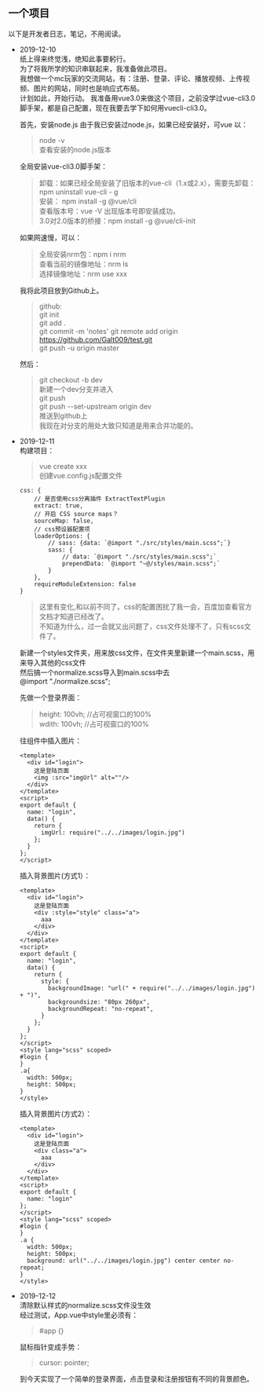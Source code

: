 一个项目
---

以下是开发者日志，笔记，不用阅读。
* 2019-12-10  
纸上得来终觉浅，绝知此事要躬行。  
为了将我所学的知识串联起来，我准备做此项目。   
我想做一个mc玩家的交流网站，有：注册、登录、评论、播放视频、上传视频、图片的网站，同时也是响应式布局。  
计划如此，开始行动。
我准备用vue3.0来做这个项目，之前没学过vue-cli3.0脚手架，都是自己配置，现在我要去学下如何用vuecli-cli3.0。  
    
    首先，安装node.js
    由于我已安装过node.js，如果已经安装好，可vue 以：
    > node -v   
    查看安装的node.js版本

    全局安装vue-cli3.0脚手架：
    > 卸载：如果已经全局安装了旧版本的vue-cli（1.x或2.x），需要先卸载：npm uninstall vue-cli - g  
    安装： npm install -g @vue/cli  
    查看版本号：vue -V 出现版本号即安装成功。  
    3.0对2.0版本的桥接：npm install -g @vue/cli-init

    如果网速慢，可以：
    >全局安装nrm包：npm i nrm  
    查看当前的镜像地址：nrm ls   
    选择镜像地址：nrm use xxx  

    我将此项目放到Github上。
    >github:  
    git init  
    git add .  
    git commit -m 'notes'
    git remote add origin https://github.com/Galt009/test.git  
    git push -u origin master

    然后：
    > git checkout -b dev  
    新建一个dev分支并进入  
    git push  
    git push --set-upstream origin dev   
    推送到github上  
    我现在对分支的用处大致只知道是用来合并功能的。
* 2019-12-11  
构建项目：
    > vue create xxx  
    > 创建vue.config.js配置文件
    ```
    css: {
        // 是否使用css分离插件 ExtractTextPlugin
        extract: true,
        // 开启 CSS source maps？
        sourceMap: false,
        // css预设器配置项
        loaderOptions: {
            // sass: {data: `@import "./src/styles/main.scss";`}
            sass: {
                // data: `@import "./src/styles/main.scss";`
                prependData: `@import "~@/styles/main.scss";`
            }
        },
        requireModuleExtension: false
    }
    ```
    > 这里有变化,和以前不同了。css的配置困扰了我一会，百度加查看官方文档才知道已经改了。   
    不知道为什么，过一会就又出问题了，css文件处理不了，只有scss文件了。
    
    新建一个styles文件夹，用来放css文件，在文件夹里新建一个main.scss，用来导入其他的css文件  
    然后搞一个normalize.scss导入到main.scss中去  
    @import "./normalize.scss";
    
    先做一个登录界面：  
    >height: 100vh; //占可视窗口的100%  
    >wdith: 100vh; //占可视窗口的100%

    往组件中插入图片：
    ```
    <template>
      <div id="login">
        这是登陆页面
        <img :src="imgUrl" alt=""/>
      </div>
    </template>
    <script>
    export default {
      name: "login",
      data() {
        return {
          imgUrl: require("../../images/login.jpg")
        };
      }
    };
    </script>
    ```
    插入背景图片(方式1）：
    ```
    <template>
      <div id="login">
        这是登陆页面
        <div :style="style" class="a">
          aaa
        </div>
      </div>
    </template>
    <script>
    export default {
      name: "login",
      data() {
        return {
          style: {
            backgroundImage: "url(" + require("../../images/login.jpg") + ")",
            backgroundsize: "80px 260px",
            backgroundRepeat: "no-repeat",
          }
        };
      }
    };
    </script>
    <style lang="scss" scoped>
    #login {
    }
    .a{
      width: 500px;
      height: 500px;
    }
    </style>
    ```
    插入背景图片(方式2）：
    ```
    <template>
      <div id="login">
        这是登陆页面
        <div class="a">
          aaa
        </div>
      </div>
    </template>
    <script>
    export default {
      name: "login"
    };
    </script>
    <style lang="scss" scoped>
    #login {
    }
    .a {
      width: 500px;
      height: 500px;
      background: url("../../images/login.jpg") center center no-repeat;
    }
    </style>
    ```
* 2019-12-12  
    清除默认样式的normalize.scss文件没生效  
    经过测试，App.vue中style里必须有：
    >#app {}

    鼠标指针变成手势：  
    >cursor: pointer;

    到今天实现了一个简单的登录界面，点击登录和注册按钮有不同的背景颜色。